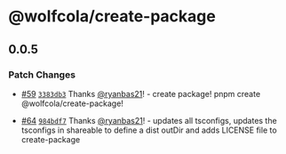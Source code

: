 # @wolfcola/create-package

## 0.0.5

### Patch Changes

- [#59](https://github.com/ryanbas21/wolfcola-monorepo/pull/59) [`3383db3`](https://github.com/ryanbas21/wolfcola-monorepo/commit/3383db378a617c6bf8de5a5fe374eee1cd2852c0) Thanks [@ryanbas21](https://github.com/ryanbas21)! - create package! pnpm create @wolfcola/create-package!

- [#64](https://github.com/ryanbas21/wolfcola-monorepo/pull/64) [`984bdf7`](https://github.com/ryanbas21/wolfcola-monorepo/commit/984bdf7710b100bfd42a8ef6379241b17b8c3c20) Thanks [@ryanbas21](https://github.com/ryanbas21)! - updates all tsconfigs, updates the tsconfigs in shareable to define a dist outDir and adds LICENSE file to create-package
